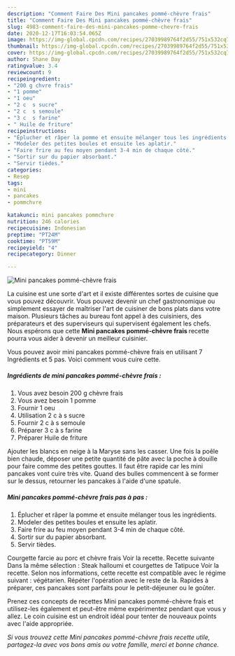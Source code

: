 ```yaml
---
description: "Comment Faire Des Mini pancakes pommé-chèvre frais"
title: "Comment Faire Des Mini pancakes pommé-chèvre frais"
slug: 4983-comment-faire-des-mini-pancakes-pomme-chevre-frais
date: 2020-12-17T16:03:54.065Z
image: https://img-global.cpcdn.com/recipes/27039989764f2d55/751x532cq70/mini-pancakes-pomme-chevre-frais-photo-principale-de-la-recette.jpg
thumbnail: https://img-global.cpcdn.com/recipes/27039989764f2d55/751x532cq70/mini-pancakes-pomme-chevre-frais-photo-principale-de-la-recette.jpg
cover: https://img-global.cpcdn.com/recipes/27039989764f2d55/751x532cq70/mini-pancakes-pomme-chevre-frais-photo-principale-de-la-recette.jpg
author: Shane Day
ratingvalue: 3.4
reviewcount: 9
recipeingredient:
- "200 g chvre frais"
- "1 pomme"
- "1 oeu"
- "2 c  s sucre"
- "2 c  s semoule"
- "3 c  s farine"
- " Huile de friture"
recipeinstructions:
- "Éplucher et râper la pomme et ensuite mélanger tous les ingrédients."
- "Modeler des petites boules et ensuite les aplatir."
- "Faire frire au feu moyen pendant 3-4 min de chaque côté."
- "Sortir sur du papier absorbant."
- "Servir tièdes."
categories:
- Resep
tags:
- mini
- pancakes
- pommchvre

katakunci: mini pancakes pommchvre 
nutrition: 246 calories
recipecuisine: Indonesian
preptime: "PT24M"
cooktime: "PT59M"
recipeyield: "4"
recipecategory: Dinner

---
```



![Mini pancakes pommé-chèvre frais](https://img-global.cpcdn.com/recipes/27039989764f2d55/751x532cq70/mini-pancakes-pomme-chevre-frais-photo-principale-de-la-recette.jpg)

La cuisine est une sorte d'art et il existe différentes sortes de cuisine que vous pouvez découvrir. Vous pouvez devenir un chef gastronomique ou simplement essayer de maîtriser l'art de cuisiner de bons plats dans votre maison. Plusieurs tâches au bureau font appel à des cuisiniers, des préparateurs et des superviseurs qui supervisent également les chefs. Nous espérons que cette <strong> Mini pancakes pommé-chèvre frais </strong> recette pourra vous aider à devenir un meilleur cuisinier.

<!--inarticleads1-->

Vous pouvez avoir mini pancakes pommé-chèvre frais en utilisant 7 Ingrédients et 5 pas. Voici comment vous cuire cette.

##### Ingrédients de mini pancakes pommé-chèvre frais :

1. Vous avez besoin 200 g chèvre frais
1. Vous avez besoin 1 pomme
1. Fournir 1 oeu
1. Utilisation 2 c à s sucre
1. Fournir 2 c à s semoule
1. Préparer 3 c à s farine
1. Préparer  Huile de friture


Ajouter les blancs en neige à la Maryse sans les casser. Une fois la poêle bien chaude, déposer une petite quantité de pâte avec la poche à douille pour faire comme des petites gouttes. Il faut être rapide car les mini pancakes vont cuire très vite. Quand des bulles commencent à se former sur le dessus, retourner les pancakes à l&#39;aide d&#39;une spatule. 

<!--inarticleads2-->

##### Mini pancakes pommé-chèvre frais pas à pas :

1. Éplucher et râper la pomme et ensuite mélanger tous les ingrédients.
1. Modeler des petites boules et ensuite les aplatir.
1. Faire frire au feu moyen pendant 3-4 min de chaque côté.
1. Sortir sur du papier absorbant.
1. Servir tièdes.


Courgette farcie au porc et chèvre frais Voir la recette. Recette suivante Dans la même sélection : Steak halloumi et courgettes de Tatipuce Voir la recette. Selon nos informations, cette recette est compatible avec le régime suivant : végétarien. Répéter l&#39;opération avec le reste de la. Rapides à préparer, ces pancakes sont parfaits pour le petit-déjeuner ou le goûter. 

<!--inarticleads1-->

<p>
Prenez ces concepts de recettes Mini pancakes pommé-chèvre frais et utilisez-les également et peut-être même expérimentez pendant que vous y allez. Le coin cuisine est un endroit idéal pour tenter de nouveaux points avec l'aide appropriée.
</p>

<p>
<i>Si vous trouvez cette Mini pancakes pommé-chèvre frais recette utile, partagez-la avec vos bons amis ou votre famille, merci et bonne chance.</i>
</p>
